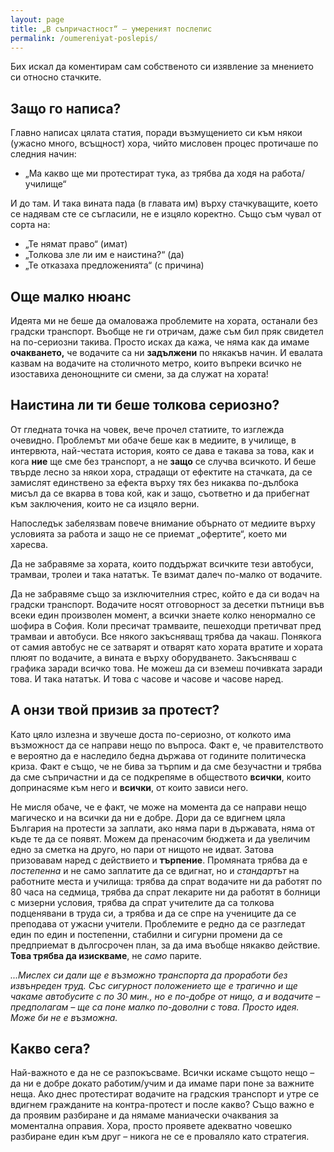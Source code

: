 ```yaml
---
layout: page
title: „В съпричастност“ – умереният послепис
permalink: /oumereniyat-poslepis/
---
```

Бих искал да коментирам сам собственото си изявление за мнението си относно стачките.
## Защо го написа?
Главно написах цялата статия, поради възмущението си към някои (ужасно много, всъщност) хора, чийто мисловен процес протичаше по следния начин:
- „Ма какво ще ми протестират тука, аз трябва да ходя на работа/училище“

И до там. И така вината пада (в главата им) върху стачкуващите, което се надявам сте се съгласили, не е изцяло коректно. Също съм чувал от сорта на:
- „Те нямат право“ (имат)
- „Толкова зле ли им е наистина?“ (да)
- „Те отказаха предложенията“ (с причина)


## Още малко нюанс
Идеята ми не беше да омаловажа проблемите на хората, останали без градски транспорт. Въобще не ги отричам, даже съм бил пряк свидетел на по-сериозни такива. Просто исках да кажа, че няма как да имаме **очакването,** че водачите са ни **задължени** по някакъв начин. И евалата казвам на водачите на столичното метро, които въпреки всичко не изоставиха денонощните си смени, за да служат на хората!
## Наистина ли ти беше толкова сериозно?
От гледната точка на човек, вече прочел статиите, то изглежда очевидно. Проблемът ми обаче беше как в медиите, в училище, в интервюта, най-честата история, която се дава е такава за това, как и кога **ние** ще сме без транспорт, а не **защо** се случва всичкото. И беше твърде лесно за някои хора, страдащи от ефектите на стачката, да се замислят единствено за ефекта върху тях без никаква по-дълбока мисъл да се вкарва в това кой, как и защо, съответно и да прибегнат към заключения, които не са изцяло верни.

Напоследък забелязвам повече внимание обърнато от медиите върху условията за работа и защо не се приемат „офертите“, което ми харесва.

Да не забравяме за хората, които поддържат всичките тези автобуси, трамваи, тролеи и така нататък. Те взимат далеч по-малко от водачите.

Да не забравяме също за изключителния стрес, който е да си водач на градски транспорт. Водачите носят отговорност за десетки пътници във всеки един произволен момент, а всички знаете колко ненормално се шофира в София. Коли пресичат трамваите, пешеходци претичват пред трамваи и автобуси. Все някого закъсняващ трябва да чакаш. Понякога от самия автобус не се затварят и отварят като хората вратите и хората плюят по водачите, а вината е върху оборудването. Закъсняваш с графика заради всичко това. Не можеш да си вземеш почивката заради това. И така нататък. И това с часове и часове и часове наред.
## А онзи твой призив за протест?
Като цяло излезна и звучеше доста по-сериозно, от колкото има възможност да се направи нещо по въпроса. Факт е, че правителството е вероятно да е наследило бедна държава от годините политическа криза. Факт е също, че не бива за търпим и да сме безучастни и трябва да сме съпричастни и да се подкрепяме в обществото **всички**, които допринасяме към него и **всички**, от които зависи него.

Не мисля обаче, че е факт, че може на момента да се направи нещо магическо и на всички да ни е добре. Дори да се вдигнем цяла България на протести за заплати, ако няма пари в държавата, няма от къде те да се появят. Можем да пренасочим бюджета и да увеличим едно за сметка на друго, но пари от нищото не идват. Затова призовавам наред с действието и **търпение**. Промяната трябва да е *постепенна* и не само заплатите да се вдигнат, но и *стандартът* на работните места и училища: трябва да спрат водачите ни да работят по 80 часа на седмица, трябва да спрат лекарите ни да работят в болници с мизерни условия, трябва да спрат учителите да са толкова подценявани в труда си, а трябва и да се спре на учениците да се преподава от ужасни учители. Проблемите е редно да се разгледат един по един и постепенни, стабилни и сигурни промени да се предприемат в дългосрочен план, за да има въобще някакво действие. **Това трябва да изискваме**, не *само* парите.

*...Мислех си дали ще е възможно транспорта да проработи без извънреден труд. Със сигурност положението ще е трагично и ще чакаме автобусите с по 30 мин., но е по-добре от нищо, а и водачите – предполагам – ще са поне малко по-доволни с това. Просто идея. Може би не е възможна.*

## Какво сега?
Най-важното е да не се разпокъсваме. Всички искаме същото нещо – да ни е добре докато работим/учим и да имаме пари поне за важните неща. Ако днес протестират водачите на градския транспорт и утре се вдигнем гражданите на контра-протест и после какво? Също важно е да проявим разбиране и да нямаме маниачески очаквания за моментална оправия. Хора, просто проявете адекватно човешко разбиране един към друг – никога не се е проваляло като стратегия.